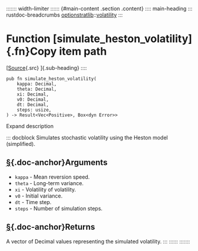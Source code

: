 ::::::: width-limiter
:::::: {#main-content .section .content}
:::: main-heading
::: rustdoc-breadcrumbs
[optionstratlib](../index.html)::[volatility](index.html)
:::

# Function [simulate_heston_volatility]{.fn}Copy item path

[[Source](../../src/optionstratlib/volatility/utils.rs.html#197-214){.src}
]{.sub-heading}
::::

``` {.rust .item-decl}
pub fn simulate_heston_volatility(
    kappa: Decimal,
    theta: Decimal,
    xi: Decimal,
    v0: Decimal,
    dt: Decimal,
    steps: usize,
) -> Result<Vec<Positive>, Box<dyn Error>>
```

Expand description

::: docblock
Simulates stochastic volatility using the Heston model (simplified).

## [§](#arguments){.doc-anchor}Arguments

- `kappa` - Mean reversion speed.
- `theta` - Long-term variance.
- `xi` - Volatility of volatility.
- `v0` - Initial variance.
- `dt` - Time step.
- `steps` - Number of simulation steps.

## [§](#returns){.doc-anchor}Returns

A vector of Decimal values representing the simulated volatility.
:::
::::::
:::::::
